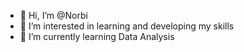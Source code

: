 - 👋 Hi, I’m @Norbi
- 👀 I’m interested in learning and developing my skills
- 🌱 I’m currently learning Data Analysis

